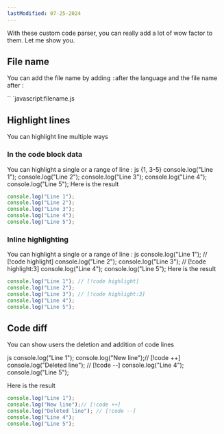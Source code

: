 ```yaml
---
lastModified: 07-25-2024
---
```


<script>
  import RawCodeBlock from "$lib/components/RawCodeBlock.svelte"
</script>

With these custom code parser, you can really add a lot of wow factor to them. Let me show you.


## File name

You can add the file name by adding `:`after the language and the file name after :

<RawCodeBlock>
`` `javascript:filename.js
</RawCodeBlock>


## Highlight lines
You can highlight line multiple ways

### In the code block data
You can highlight a single or a range of line :
<RawCodeBlock>
js {1, 3-5}
console.log("Line 1");
console.log("Line 2");
console.log("Line 3");
console.log("Line 4");
console.log("Line 5");
</RawCodeBlock>
Here is the result
```js {1, 3-5}
console.log("Line 1");
console.log("Line 2");
console.log("Line 3");
console.log("Line 4");
console.log("Line 5");
```


### Inline highlighting
You can highlight a single or a range of line :
<RawCodeBlock>
js
console.log("Line 1"); // [!code highlight]
console.log("Line 2");
console.log("Line 3"); // [!code highlight:3]
console.log("Line 4");
console.log("Line 5");
</RawCodeBlock>
Here is the result
```js
console.log("Line 1"); // [!code highlight]
console.log("Line 2");
console.log("Line 3"); // [!code highlight:3]
console.log("Line 4");
console.log("Line 5");
```


## Code diff
You can show users the deletion and addition of code lines

<RawCodeBlock>
js
console.log("Line 1");
console.log("New line");// [!code ++]
console.log("Deleted line"); // [!code --]
console.log("Line 4");
console.log("Line 5");
</RawCodeBlock>

Here is the result

```js
console.log("Line 1");
console.log("New line");// [!code ++]
console.log("Deleted line"); // [!code --]
console.log("Line 4");
console.log("Line 5");
```

